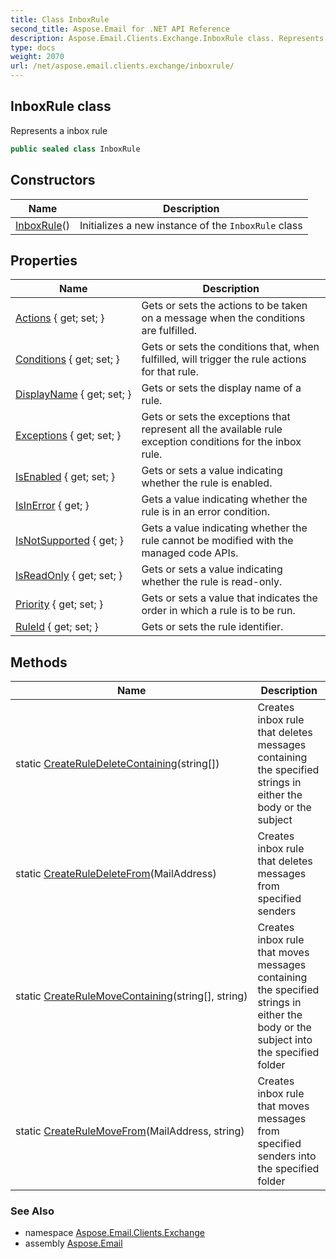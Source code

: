 ```yaml
---
title: Class InboxRule
second_title: Aspose.Email for .NET API Reference
description: Aspose.Email.Clients.Exchange.InboxRule class. Represents a inbox rule
type: docs
weight: 2070
url: /net/aspose.email.clients.exchange/inboxrule/
---
```

## InboxRule class

Represents a inbox rule

```csharp
public sealed class InboxRule
```

## Constructors

| Name | Description |
| --- | --- |
| [InboxRule](inboxrule/)() | Initializes a new instance of the `InboxRule` class |

## Properties

| Name | Description |
| --- | --- |
| [Actions](../../aspose.email.clients.exchange/inboxrule/actions/) { get; set; } | Gets or sets the actions to be taken on a message when the conditions are fulfilled. |
| [Conditions](../../aspose.email.clients.exchange/inboxrule/conditions/) { get; set; } | Gets or sets the conditions that, when fulfilled, will trigger the rule actions for that rule. |
| [DisplayName](../../aspose.email.clients.exchange/inboxrule/displayname/) { get; set; } | Gets or sets the display name of a rule. |
| [Exceptions](../../aspose.email.clients.exchange/inboxrule/exceptions/) { get; set; } | Gets or sets the exceptions that represent all the available rule exception conditions for the inbox rule. |
| [IsEnabled](../../aspose.email.clients.exchange/inboxrule/isenabled/) { get; set; } | Gets or sets a value indicating whether the rule is enabled. |
| [IsInError](../../aspose.email.clients.exchange/inboxrule/isinerror/) { get; } | Gets a value indicating whether the rule is in an error condition. |
| [IsNotSupported](../../aspose.email.clients.exchange/inboxrule/isnotsupported/) { get; } | Gets a value indicating whether the rule cannot be modified with the managed code APIs. |
| [IsReadOnly](../../aspose.email.clients.exchange/inboxrule/isreadonly/) { get; set; } | Gets or sets a value indicating whether the rule is read-only. |
| [Priority](../../aspose.email.clients.exchange/inboxrule/priority/) { get; set; } | Gets or sets a value that indicates the order in which a rule is to be run. |
| [RuleId](../../aspose.email.clients.exchange/inboxrule/ruleid/) { get; set; } | Gets or sets the rule identifier. |

## Methods

| Name | Description |
| --- | --- |
| static [CreateRuleDeleteContaining](../../aspose.email.clients.exchange/inboxrule/createruledeletecontaining/)(string[]) | Creates inbox rule that deletes messages containing the specified strings in either the body or the subject |
| static [CreateRuleDeleteFrom](../../aspose.email.clients.exchange/inboxrule/createruledeletefrom/)(MailAddress) | Creates inbox rule that deletes messages from specified senders |
| static [CreateRuleMoveContaining](../../aspose.email.clients.exchange/inboxrule/createrulemovecontaining/)(string[], string) | Creates inbox rule that moves messages containing the specified strings in either the body or the subject into the specified folder |
| static [CreateRuleMoveFrom](../../aspose.email.clients.exchange/inboxrule/createrulemovefrom/)(MailAddress, string) | Creates inbox rule that moves messages from specified senders into the specified folder |

### See Also

* namespace [Aspose.Email.Clients.Exchange](../../aspose.email.clients.exchange/)
* assembly [Aspose.Email](../../)


